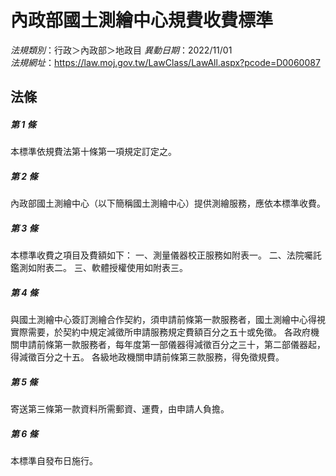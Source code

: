 # 內政部國土測繪中心規費收費標準

*法規類別*：行政＞內政部＞地政目
*異動日期*：2022/11/01  
*法規網址*：https://law.moj.gov.tw/LawClass/LawAll.aspx?pcode=D0060087



## 法條
##### 第 1 條
本標準依規費法第十條第一項規定訂定之。

##### 第 2 條
內政部國土測繪中心（以下簡稱國土測繪中心）提供測繪服務，應依本標準收費。

##### 第 3 條
本標準收費之項目及費額如下：
一、測量儀器校正服務如附表一。
二、法院囑託鑑測如附表二。
三、軟體授權使用如附表三。

##### 第 4 條
與國土測繪中心簽訂測繪合作契約，須申請前條第一款服務者，國土測繪中心得視實際需要，於契約中規定減徵所申請服務規定費額百分之五十或免徵。
各政府機關申請前條第一款服務者，每年度第一部儀器得減徵百分之三十，第二部儀器起，得減徵百分之十五。
各級地政機關申請前條第三款服務，得免徵規費。

##### 第 5 條
寄送第三條第一款資料所需郵資、運費，由申請人負擔。

##### 第 6 條
本標準自發布日施行。


